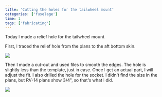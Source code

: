 ```yaml
---
title: 'Cutting the holes for the tailwheel mount'
categories: ['fuselage']
time: 1
tags: ['fabricating']
---
```


Today I made a relief hole for the tailwheel mount.

<!-- more -->

First, I traced the relief hole from the plans to the aft bottom skin.

![](0-template-traced.jpeg)

Then I made a cut-out and used files to smooth the edges. The hole is slightly less than the template, just in case. Once I get an actual part, I will adjust the fit. I also drilled the hole for the socket. I didn't find the size in the plans, but RV-14 plans show 3/4", so that's what I did.

![](1-relief-hole-cut.jpeg)